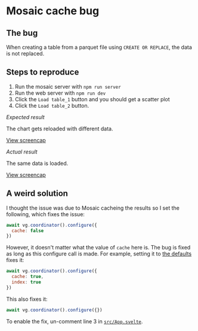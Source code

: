 Mosaic cache bug
===

## The bug

When creating a table from a parquet file using `CREATE OR REPLACE`, the data is not replaced.

## Steps to reproduce

1. Run the mosaic server with `npm run server`
2. Run the web server with `npm run dev`
3. Click the `Load table_1` button and you should get a scatter plot
4. Click the `Load table_2` button.

*Expected result*

The chart gets reloaded with different data.

[View screencap](assets/expected.mov)

*Actual result*

The same data is loaded.

[View screencap](assets/actual.mov)

## A weird solution

I thought the issue was due to Mosaic cacheing the results so I set the following, which fixes the issue:

```js
await vg.coordinator().configure({
  cache: false
})
```

However, it doesn't matter what the value of `cache` here is. The bug is fixed as long as this configure call is made. For example, setting it to [the defaults](https://github.com/uwdata/mosaic/blob/a3b78fef28fcc3e711bb922c97c3113aa6cf9122/docs/api/core/coordinator.md?plain=1#L43) fixes it:

```js
await vg.coordinator().configure({
  cache: true,
  index: true
})
```

This also fixes it:

```js
await vg.coordinator().configure({})
```

To enable the fix, un-comment line 3 in [`src/App.svelte`](./src/App.svelte).
